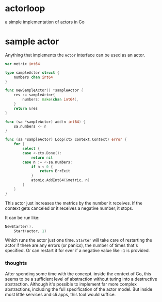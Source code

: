 # actorloop
a simple implementation of actors in Go

# sample actor
Anything that implements the `Actor` interface can be used as an actor.

```go
var metric int64

type sampleActor struct {
	numbers chan int64
}

func newSampleActor() *sampleActor {
	res := sampleActor{
		numbers: make(chan int64),
	}
	return &res
}

func (sa *sampleActor) add(n int64) {
	sa.numbers <- n
}

func (sa *sampleActor) Loop(ctx context.Context) error {
	for {
		select {
		case <-ctx.Done():
			return nil
		case n := <-sa.numbers:
			if n < 0 {
				return ErrExit
			}
			atomic.AddInt64(&metric, n)
		}
	}
}
```

This actor just increases the metrics by the number it receives. If the context gets canceled or it receives a negative number, it stops.

It can be run like:

```go
NewStarter().
    Start(actor, 1)
```

Which runs the actor just one time. `Starter` will take care of restarting the actor if there are any errors (or panics), the number of times that's specified. Or can restart it for ever if a negative value like `-1` is provided.

### thoughts
After spending some time with the concept, inside the context of Go, this seems to be a sufficient level of abstraction without turing into a destructive abstraction. Although it's possible to implement far more complex abstractions, including the full specification of the actor model. But inside most little services and cli apps, this tool would suffice.
